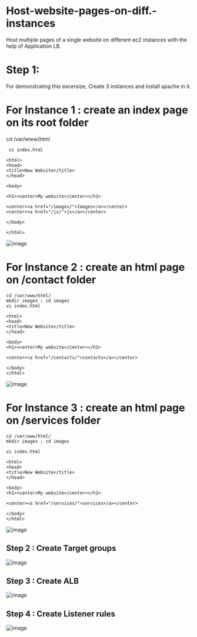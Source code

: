 # Host-website-pages-on-diff.-instances 
Host multiple pages of a single website on different ec2 instances with the help of Application LB.

# Step 1:
 For demonstrating this excersize, Create 3 instances and install apache in it.

 # For Instance 1 : create an index page on its root folder

 cd /var/www/html
```
 vi index.html

<html>
<head>
<title>New Website</title>
</head>

<body>

<h1><center>My website</center></h1>

<center><a href="/images/">Images</a></center>
<center><a href="/js/">js</a></center>

</body>

</html>
```

![image](https://github.com/Blesson02/Host-website-pages-on-diff.-instances/assets/108075329/a434a036-f0a9-4fe5-b52a-0f3d67dff0e8)


 # For Instance 2 : create an html page on /contact folder
```
cd /var/www/html/
mkdir images ; cd images
vi index.html
```
```
<html>
<head>
<title>New Website</title>
</head>

<body>
<h1><center>My website</center></h1>

<center><a href="/contacts/">contacts</a></center>

</body>
</html>
```
![image](https://github.com/Blesson02/Host-website-pages-on-diff.-instances/assets/108075329/46e7a388-5bf6-492b-a871-9d2e3a7e6a9b)


 # For Instance 3 : create an html page on /services folder
```
cd /var/www/html/
mkdir images ; cd images
```
```
vi index.html

<html>
<head>
<title>New Website</title>
</head>

<body>
<h1><center>My website</center></h1>

<center><a href="/services/">services</a></center>

</body>
</html>
```
![image](https://github.com/Blesson02/Host-website-pages-on-diff.-instances/assets/108075329/477124f9-d3e0-4b10-910f-3e1456738f74)

## Step 2 : Create Target groups

![image](https://github.com/Blesson02/Host-website-pages-on-diff.-instances/assets/108075329/3df94879-328e-4455-b82e-4e5cf6cb178b)


## Step 3 : Create ALB

![image](https://github.com/Blesson02/Host-website-pages-on-diff.-instances/assets/108075329/24266d6c-c3fb-4d47-955e-56856e22da7f)

## Step 4 : Create Listener rules 

![image](https://github.com/Blesson02/Host-website-pages-on-diff.-instances/assets/108075329/f7e97c9c-e6c8-4287-a0f6-bd6a7888d2ab)



